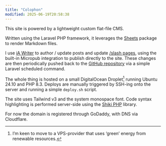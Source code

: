 ```yaml
---
title: "Colophon"
modified: 2025-06-19T20:58:38
---
```


This site is powered by a lightweight custom flat-file CMS.

Written using the Laravel PHP framework, it leverages the [Sheets](https://github.com/spatie/sheets) package to render Markdown files.

I use [iA Writer](https://ia.net/writer) to author / update posts and update [/slash pages](/slashes), using the built-in Micropub integration to publish directly to the site. These changes are then periodically pushed back to the [GitHub repository](https://github.com/theprivateer/blog) via a simple Laravel scheduled command.

The whole thing is hosted on a small DigitalOcean Droplet[^1] running Ubuntu 24.10 and PHP 8.3. Deploys are manually triggered by SSH-ing onto the server and running a simple `deploy.sh` script.

The site uses Tailwind v3 and the system monospace font. Code syntax highlighting is performed server-side using the [Shiki PHP](https://github.com/spatie/shiki-php) library.

For now the domain is registered through GoDaddy, with DNS via Cloudflare.

[^1]: I’m keen to move to a VPS-provider that uses ‘green’ energy from renewable resources.